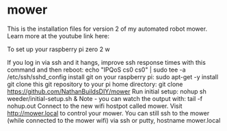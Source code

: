# mower
This is the installation files for version 2 of my automated robot mower. Learn more at the youtube link here:

To set up your raspberry pi zero 2 w

If you log in via ssh and it hangs, improve ssh response times with this command and then reboot: echo "IPQoS cs0 cs0" | sudo tee -a /etc/ssh/sshd_config
install git on your raspberry pi: sudo apt-get -y install git
clone this git repository to your pi home directory: git clone https://github.com/NathanBuildsDIY/mower
Run initial setup: nohup sh weeder/initial-setup.sh & Note - you can watch the output with: tail -f nohup.out
Connect to the new wifi hostpot called mower. Visit http://mower.local to control your mower.  You can still ssh to the mower (while connected to the mower wifi) via ssh or putty, hostname mower.local
